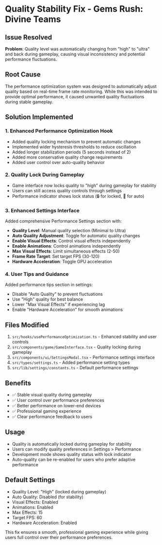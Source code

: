 # Quality Stability Fix - Gems Rush: Divine Teams

## Issue Resolved
**Problem**: Quality level was automatically changing from "high" to "ultra" and back during gameplay, causing visual inconsistency and potential performance fluctuations.

## Root Cause
The performance optimization system was designed to automatically adjust quality based on real-time frame rate monitoring. While this was intended to provide optimal performance, it caused unwanted quality fluctuations during stable gameplay.

## Solution Implemented

### 1. Enhanced Performance Optimization Hook
- Added quality locking mechanism to prevent automatic changes
- Implemented wider hysteresis thresholds to reduce oscillation
- Added longer stabilization periods (5 seconds instead of 2)
- Added more conservative quality change requirements
- Added user control over auto-quality behavior

### 2. Quality Lock During Gameplay
- Game interface now locks quality to "high" during gameplay for stability
- Users can still access quality controls through settings
- Performance indicator shows lock status (🔒 for locked, 🔄 for auto)

### 3. Enhanced Settings Interface
Added comprehensive Performance Settings section with:
- **Quality Level**: Manual quality selection (Minimal to Ultra)
- **Auto Quality Adjustment**: Toggle for automatic quality changes
- **Enable Visual Effects**: Control visual effects independently
- **Enable Animations**: Control animations independently  
- **Max Visual Effects**: Limit simultaneous effects (2-50)
- **Frame Rate Target**: Set target FPS (30-120)
- **Hardware Acceleration**: Toggle GPU acceleration

### 4. User Tips and Guidance
Added performance tips section in settings:
- Disable "Auto Quality" to prevent fluctuations
- Use "High" quality for best balance
- Lower "Max Visual Effects" if experiencing lag
- Enable "Hardware Acceleration" for smooth animations

## Files Modified
1. `src/hooks/usePerformanceOptimization.ts` - Enhanced stability and user controls
2. `src/components/game/GameInterface.tsx` - Quality locking during gameplay
3. `src/components/ui/SettingsModal.tsx` - Performance settings interface
4. `src/types/settings.ts` - Added performance setting types
5. `src/lib/settings/constants.ts` - Default performance settings

## Benefits
- ✅ Stable visual quality during gameplay
- ✅ User control over performance preferences
- ✅ Better performance on lower-end devices
- ✅ Professional gaming experience
- ✅ Clear performance feedback to users

## Usage
- Quality is automatically locked during gameplay for stability
- Users can modify quality preferences in Settings > Performance
- Development mode shows quality status with lock indicator
- Auto-quality can be re-enabled for users who prefer adaptive performance

## Default Settings
- Quality Level: "High" (locked during gameplay)
- Auto Quality: Disabled (for stability)
- Visual Effects: Enabled
- Animations: Enabled
- Max Effects: 15
- Target FPS: 60
- Hardware Acceleration: Enabled

This fix ensures a smooth, professional gaming experience while giving users full control over their performance preferences. 